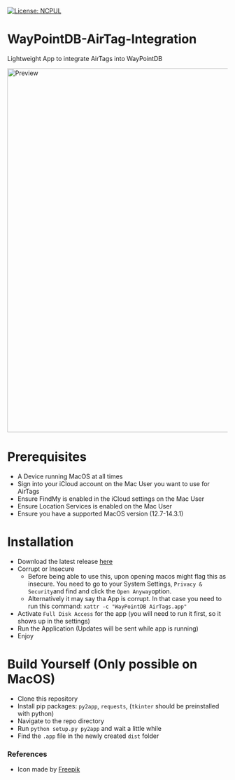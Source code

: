 [![License: NCPUL](https://img.shields.io/badge/license-NCPUL-blue.svg)](./LICENSE.md)

# WayPointDB-AirTag-Integration
Lightweight App to integrate AirTags into WayPointDB

<img width="830" alt="Preview" src="https://github.com/user-attachments/assets/6a898ac1-19c9-41a2-a243-e676f86c64ef" />

# Prerequisites
- A Device running MacOS at all times
- Sign into your iCloud account on the Mac User you want to use for AirTags
- Ensure FindMy is enabled in the iCloud settings on the Mac User
- Ensure Location Services is enabled on the Mac User
- Ensure you have a supported MacOS version (12.7-14.3.1)

# Installation
- Download the latest release [here](https://github.com/yniverz/WayPointDB-AirTag-Integration/releases/latest)
- Corrupt or Insecure
  - Before being able to use this, upon opening macos might flag this as insecure. You need to go to your System Settings, `Privacy & Security`and find and click the `Open Anyway`option.
  - Alternatively it may say tha App is corrupt. In that case you need to run this command: `xattr -c "WayPointDB AirTags.app"`
- Activate `Full Disk Access` for the app (you will need to run it first, so it shows up in the settings)
- Run the Application (Updates will be sent while app is running)
- Enjoy

# Build Yourself (Only possible on MacOS)
- Clone this repository
- Install pip packages: `py2app`, `requests`, (`tkinter` should be preinstalled with python)
- Navigate to the repo directory
- Run `python setup.py py2app` and wait a little while
- Find the `.app` file in the newly created `dist` folder


### References
- Icon made by [Freepik](https://www.flaticon.com/authors/freepik)
